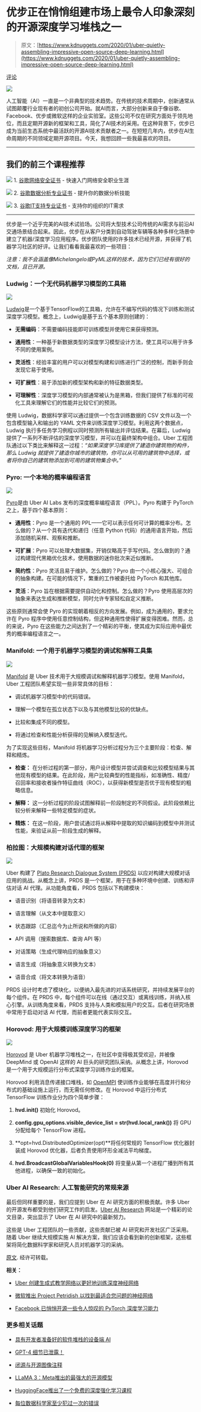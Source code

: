 # 优步正在悄悄组建市场上最令人印象深刻的开源深度学习堆栈之一

> 原文：[https://www.kdnuggets.com/2020/01/uber-quietly-assembling-impressive-open-source-deep-learning.html](https://www.kdnuggets.com/2020/01/uber-quietly-assembling-impressive-open-source-deep-learning.html)

[评论](#comments)

![](../Images/9eb8f68d354e9d5615601a86bf9f0026.png)

人工智能（AI）一直是一个非典型的技术趋势。在传统的技术周期中，创新通常从试图颠覆行业现有者的初创公司开始。就AI而言，大部分创新来自于像谷歌、Facebook、优步或微软这样的企业实验室。这些公司不仅在研究方面处于领先地位，而且定期开源新的框架和工具，简化了AI技术的采用。在这种背景下，优步已成为当前生态系统中最活跃的开源AI技术贡献者之一。在短短几年内，优步在AI生命周期的不同领域定期开源项目。今天，我想回顾一些我最喜欢的项目。

* * *

## 我们的前三个课程推荐

![](../Images/0244c01ba9267c002ef39d4907e0b8fb.png) 1\. [谷歌网络安全证书](https://www.kdnuggets.com/google-cybersecurity) - 快速入门网络安全职业生涯

![](../Images/e225c49c3c91745821c8c0368bf04711.png) 2\. [谷歌数据分析专业证书](https://www.kdnuggets.com/google-data-analytics) - 提升你的数据分析技能

![](../Images/0244c01ba9267c002ef39d4907e0b8fb.png) 3\. [谷歌IT支持专业证书](https://www.kdnuggets.com/google-itsupport) - 支持你的组织的IT需求

* * *

优步是一个近乎完美的AI技术试验场。公司将大型技术公司传统的AI需求与前沿AI交通场景结合起来。因此，优步在从客户分类到自动驾驶车辆等各种多样化场景中建立了机器/深度学习应用程序。优步团队使用的许多技术已经开源，并获得了机器学习社区的好评。让我们看看我最喜欢的一些项目：

*注意：我不会涵盖像Michelangelo或PyML这样的技术，因为它们已经有很好的文档，且已开源。*

### Ludwig：一个无代码机器学习模型的工具箱

![](../Images/e974233d4429a4d56d1c20aeaa705914.png)

[Ludwig](https://uber.github.io/ludwig/)是一个基于TensorFlow的工具箱，允许在不编写代码的情况下训练和测试深度学习模型。概念上，Ludwig是基于五个基本原则创建的：

+   **无需编码**：不需要编码技能即可训练模型并使用它来获得预测。

+   **通用性**：一种基于新数据类型的深度学习模型设计方法，使工具可以用于许多不同的使用案例。

+   **灵活性**：经验丰富的用户可以对模型构建和训练进行广泛的控制，而新手则会发现它易于使用。

+   **可扩展性**：易于添加新的模型架构和新的特征数据类型。

+   **可理解性**：深度学习模型的内部通常被认为是黑箱，但我们提供了标准的可视化工具来理解它们的性能并比较它们的预测。

使用 Ludwig，数据科学家可以通过提供一个包含训练数据的 CSV 文件以及一个包含模型输入和输出的 YAML 文件来训练深度学习模型。利用这两个数据点，Ludwig 执行多任务学习例程以同时预测所有输出并评估结果。在幕后，Ludwig 提供了一系列不断评估的深度学习模型，并可以在最终架构中组合。Uber 工程团队通过以下类比来解释这一过程：*“如果深度学习库提供了建造你建筑物的构件，那么 Ludwig 就提供了建造你城市的建筑物，你可以从可用的建筑物中选择，或者将你自己的建筑物添加到可用的建筑物集合中。”*

### Pyro: 一个本地的概率编程语言

![](../Images/ea6089cd3eb8ca1d2df8db34dd345aa7.png)

[Pyro](http://pyro.ai/)是由 Uber AI Labs 发布的深度概率编程语言（PPL）。Pyro 构建于 PyTorch 之上，基于四个基本原则：

+   **通用性**：Pyro 是一个通用的 PPL——它可以表示任何可计算的概率分布。怎么做的？从一个具有迭代和递归（任意 Python 代码）的通用语言开始，然后添加随机采样、观察和推断。

+   **可扩展**：Pyro 可以处理大数据集，开销仅略高于手写代码。怎么做到的？通过构建现代黑箱优化技术，使用数据的迷你批次来近似推断。

+   **简约性**：Pyro 灵活且易于维护。怎么做的？Pyro 由一个小核心强大、可组合的抽象构建。在可能的情况下，繁重的工作被委托给 PyTorch 和其他库。

+   **灵活**：Pyro 旨在根据需要提供自动化和控制。怎么做的？Pyro 使用高层次的抽象来表达生成和推断模型，同时允许专家轻松自定义推断。

这些原则通常会使 Pyro 的实现朝着相反的方向发展。例如，成为通用的，要求允许在 Pyro 程序中使用任意控制结构，但这种通用性使得扩展变得困难。然而，总的来说，Pyro 在这些能力之间达到了一个精彩的平衡，使其成为实际应用中最优秀的概率编程语言之一。

### Manifold: 一个用于机器学习模型的调试和解释工具集

![](../Images/714ca5378bb4bb9e1a5ce2470983a8e0.png)

[Manifold](https://github.com/uber/manifold) 是 Uber 技术用于大规模调试和解释机器学习模型。使用 Manifold，Uber 工程团队希望实现一些非常具体的目标：

+   调试机器学习模型中的代码错误。

+   理解一个模型在孤立状态下以及与其他模型比较的优缺点。

+   比较和集成不同的模型。

+   将通过检查和性能分析获得的见解纳入模型迭代。

为了实现这些目标，Manifold 将机器学习分析过程分为三个主要阶段：检查、解释和精炼。

+   **检查：** 在分析过程的第一部分，用户设计模型并尝试调查和比较模型结果与其他现有模型的结果。在此阶段，用户比较典型的性能指标，如准确性、精度/召回率和接收者操作特征曲线（ROC），以获得新模型是否优于现有模型的粗略信息。

+   **解释：** 这一分析过程的阶段试图解释前一阶段制定的不同假设。此阶段依赖比较分析来解释一些特定模型的症状。

+   **精炼：** 在这一阶段，用户尝试通过将从解释中提取的知识编码到模型中并测试性能，来验证从前一阶段生成的解释。

### 柏拉图：大规模构建对话代理的框架

![](../Images/b0ddd56bc6cc2bc810712d9c10b90cd9.png)

Uber 构建了 [Plato Research Dialogue System (PRDS)](https://github.com/uber-research/plato-research-dialogue-system) 以应对构建大规模对话应用的挑战。从概念上讲，PRDS 是一个框架，用于在多种环境中创建、训练和评估对话 AI 代理。从功能角度看，PRDS 包括以下构建模块：

+   语音识别（将语音转录为文本）

+   语言理解（从文本中提取意义）

+   状态跟踪（汇总迄今为止所说和所做的内容）

+   API 调用（搜索数据库、查询 API 等）

+   对话策略（生成代理响应的抽象意义）

+   语言生成（将抽象意义转换为文本）

+   语音合成（将文本转换为语音）

PRDS 设计时考虑了模块化，以便纳入最先进的对话系统研究，并持续发展平台的每个组件。在 PRDS 中，每个组件可以在线（通过交互）或离线训练，并纳入核心引擎。从训练角度来看，PRDS 支持与人类和模拟用户的交互。后者在研究场景中常用于启动对话 AI 代理，而前者更能代表实际交互。

### Horovod: 用于大规模训练深度学习的框架

![](../Images/01a5c1c4d4c94262c48bc727ddd14629.png)

[Horovod](https://github.com/uber/horovod) 是 Uber 机器学习堆栈之一，在社区中变得极其受欢迎，并被像 DeepMind 或 OpenAI 这样的 AI 巨头的研究团队采纳。从概念上讲，Horovod 是一个用于大规模运行分布式深度学习训练作业的框架。

Horovod 利用消息传递接口堆栈，如 [OpenMPI](https://www.open-mpi.org/) 使训练作业能够在高度并行和分布式的基础设施上运行，而无需任何修改。在 Horovod 中运行分布式 TensorFlow 训练作业分为四个简单步骤：

1.  **hvd.init()** 初始化 Horovod。

1.  **config.gpu_options.visible_device_list = str(hvd.local_rank())** 将 GPU 分配给每个 TensorFlow 进程。

1.  **opt=hvd.DistributedOptimizer(opt)**将任何常规的 TensorFlow 优化器封装成 Horovod 优化器，后者负责使用环形全减法平均梯度。

1.  **hvd.BroadcastGlobalVariablesHook(0)** 将变量从第一个进程广播到所有其他进程，以确保一致的初始化。

### Uber AI Research: 人工智能研究的常规来源

最后但同样重要的是，我们应提到 Uber 在 AI 研究方面的积极贡献。许多 Uber 的开源发布都受到他们研究工作的启发。[Uber AI Research](https://eng.uber.com/research/?_ga=2.187917355.2063649135.1579178178-1991244199.1527728931) 网站是一个精彩的论文目录，突出显示了 Uber 在 AI 研究中的最新努力。

这些是 Uber 工程团队的一些贡献，这些贡献已被 AI 研究和开发社区广泛采用。随着 Uber 继续大规模实施 AI 解决方案，我们应该会看到新的创新框架，这些框架将简化数据科学家和研究人员对机器学习的采纳。

[原文](https://towardsdatascience.com/uber-has-been-quietly-assembling-one-of-the-most-impressive-open-source-deep-learning-stacks-in-b645656ddddb). 经许可转载。

**相关：**

+   [Uber 创建生成式教学网络以更好地训练深度神经网络](/2020/01/uber-generative-teaching-networks-train-neural-networks.html)

+   [微软推出 Project Petridish 以找到最适合您问题的神经网络](/2020/01/microsoft-introduces-project-petridish-best-neural-network.html)

+   [Facebook 已悄悄开源一些令人惊叹的 PyTorch 深度学习能力](/2019/11/facebook-quietly-open-sourcing-amazing-deep-learning-capabilities-pytorch.html)

### 更多相关话题

+   [具有开发者准备好的软件堆栈的设备端 AI](https://www.kdnuggets.com/2022/03/qualcomm-ondevice-ai-developer-ready-software-stacks.html)

+   [GPT-4 细节已泄露！](https://www.kdnuggets.com/2023/07/gpt4-details-leaked.html)

+   [闭源与开源图像注释](https://www.kdnuggets.com/closed-source-vs-open-source-image-annotation)

+   [LLaMA 3：Meta推出的最强大的开源模型](https://www.kdnuggets.com/llama-3-metas-most-powerful-open-source-model-yet)

+   [HuggingFace推出了一个免费的深度强化学习课程](https://www.kdnuggets.com/2022/05/huggingface-launched-free-deep-reinforcement-learning-course.html)

+   [每位数据科学家至少犯过一次的错误](https://www.kdnuggets.com/2022/09/mistake-every-data-scientist-made-least.html)
